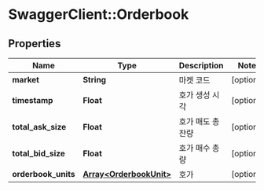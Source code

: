 # SwaggerClient::Orderbook

## Properties
Name | Type | Description | Notes
------------ | ------------- | ------------- | -------------
**market** | **String** | 마켓 코드 | [optional] 
**timestamp** | **Float** | 호가 생성 시각 | [optional] 
**total_ask_size** | **Float** | 호가 매도 총 잔량 | [optional] 
**total_bid_size** | **Float** | 호가 매수 총량 | [optional] 
**orderbook_units** | [**Array&lt;OrderbookUnit&gt;**](OrderbookUnit.md) | 호가 | [optional] 


